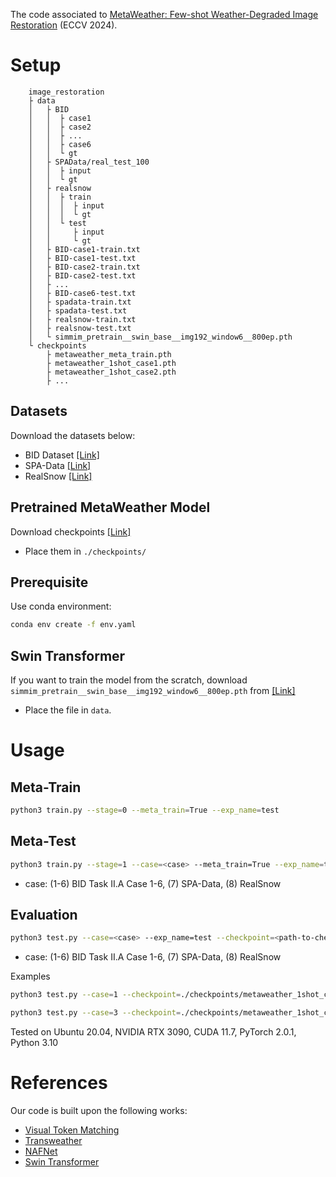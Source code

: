 The code associated to [MetaWeather: Few-shot Weather-Degraded Image Restoration](https://arxiv.org/abs/2308.14334) (ECCV 2024).

# Setup
```
    image_restoration
    ├ data
    │   ├ BID
    │   │  ├ case1
    │   │  ├ case2
    │   │  ├ ...
    │   │  ├ case6
    │   │  └ gt
    │   ├ SPAData/real_test_100
    │   │  ├ input
    │   │  └ gt
    │   ├ realsnow
    │   │  ├ train
    │   │  │  ├ input
    │   │  │  └ gt
    │   │  └ test
    │   │     ├ input
    │   │     └ gt
    │   ├ BID-case1-train.txt
    │   ├ BID-case1-test.txt
    │   ├ BID-case2-train.txt
    │   ├ BID-case2-test.txt
    │   ├ ...
    │   ├ BID-case6-test.txt
    │   ├ spadata-train.txt
    │   ├ spadata-test.txt
    │   ├ realsnow-train.txt
    │   ├ realsnow-test.txt
    │   └ simmim_pretrain__swin_base__img192_window6__800ep.pth
    └ checkpoints
        ├ metaweather_meta_train.pth
        ├ metaweather_1shot_case1.pth
        ├ metaweather_1shot_case2.pth
        ├ ...
```

## Datasets
Download the datasets below:
* BID Dataset [[Link]](https://github.com/JunlinHan/BID)
* SPA-Data [[Link]](https://github.com/stevewongv/SPANet)
* RealSnow [[Link]](https://github.com/zhuyr97/WGWS-Net)

## Pretrained MetaWeather Model
Download checkpoints [[Link]](https://drive.google.com/drive/folders/1eyeaTLQXeLREhMGYYWb9MfjYTz1K7DHG?usp=sharing)
* Place them in `./checkpoints/`

## Prerequisite
Use conda environment: 
```bash
conda env create -f env.yaml
```

## Swin Transformer
If you want to train the model from the scratch, download `simmim_pretrain__swin_base__img192_window6__800ep.pth` from [[Link]](https://github.com/microsoft/SimMIM)
* Place the file in `data`.

# Usage
## Meta-Train
```bash
python3 train.py --stage=0 --meta_train=True --exp_name=test
```

## Meta-Test
```bash
python3 train.py --stage=1 --case=<case> --meta_train=True --exp_name=test --checkpoint=<path-to-checkpoint>
```
* case: (1-6) BID Task II.A Case 1-6, (7) SPA-Data, (8) RealSnow

## Evaluation
```bash
python3 test.py --case=<case> --exp_name=test --checkpoint=<path-to-checkpoint>
```
* case: (1-6) BID Task II.A Case 1-6, (7) SPA-Data, (8) RealSnow

Examples

```bash
python3 test.py --case=1 --checkpoint=./checkpoints/metaweather_1shot_case1.pth
```

```bash
python3 test.py --case=3 --checkpoint=./checkpoints/metaweather_1shot_case3.pth
```

Tested on Ubuntu 20.04, NVIDIA RTX 3090, CUDA 11.7, PyTorch 2.0.1, Python 3.10

# References
Our code is built upon the following works:
* [Visual Token Matching](https://github.com/GitGyun/visual_token_matching)
* [Transweather](https://github.com/jeya-maria-jose/TransWeather)
* [NAFNet](https://github.com/megvii-research/NAFNet)
* [Swin Transformer](https://github.com/microsoft/Swin-Transformer)